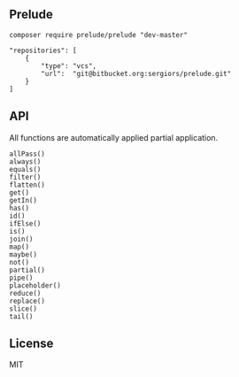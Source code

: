 Prelude
-------

`composer require prelude/prelude "dev-master"`

```
"repositories": [
    {
        "type": "vcs",
        "url":  "git@bitbucket.org:sergiors/prelude.git"
    }
]
```

API
---
All functions are automatically applied partial application.

```
allPass()
always()
equals()
filter()
flatten()
get()
getIn()
has()
id()
ifElse()
is()
join()
map()
maybe()
not()
partial()
pipe()
placeholder()
reduce()
replace()
slice()
tail()
```

License
-------
MIT
